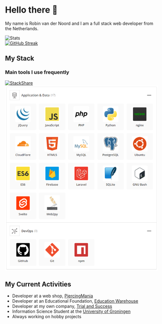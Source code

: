 # Hello there 👋
My name is Robin van der Noord and I am a full stack web developer from the Netherlands.

![Stats](https://github-readme-stats.vercel.app/api?username=robinvandernoord&show_icons=true&count_private=true&hide_title=true&theme=dracula&hide_border=true)  
[![GitHub Streak](http://github-readme-streak-stats.herokuapp.com?user=robinvandernoord&theme=dracula&hide_border=true&date_format=j%20M%5B%20Y%5D)](https://git.io/streak-stats)


## My Stack

### Main tools I use frequently
[![StackShare](http://img.shields.io/badge/tech-stack-0690fa.svg?style=flat)](https://stackshare.io/robinvandernoord/main)  
![Alt text](primary_stack.png?raw=true "Overview of primary stack")

## My Current Activities
- Developer at a web shop, [PiercingMania](https://piercingmania.nl)
- Developer at an Educational Foundation, [Education Warehouse](https://www.educationwarehouse.nl)
- Developer at my own company, [Trial and Success](https://trialandsuccess.nl)
- Information Science Student at the [University of Groningen](https://rug.nl) 
- Always working on hobby projects
